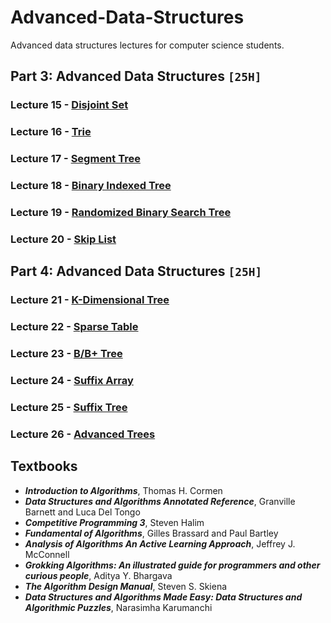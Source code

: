 # Advanced-Data-Structures
Advanced data structures lectures for computer science students.

## Part 3: Advanced Data Structures `[25H]`

### Lecture 15 - [Disjoint Set]()
### Lecture 16 - [Trie]()
### Lecture 17 - [Segment Tree]()
### Lecture 18 - [Binary Indexed Tree]()
### Lecture 19 - [Randomized Binary Search Tree]()
### Lecture 20 - [Skip List]()

## Part 4: Advanced Data Structures `[25H]`

### Lecture 21 - [K-Dimensional Tree]()
### Lecture 22 - [Sparse Table]()
### Lecture 23 - [B/B+ Tree]()
### Lecture 24 - [Suffix Array]()
### Lecture 25 - [Suffix Tree]()
### Lecture 26 - [Advanced Trees]()

## Textbooks

* ***Introduction to Algorithms***, Thomas H. Cormen
* ***Data Structures and Algorithms Annotated Reference***, Granville Barnett and Luca Del Tongo
* ***Competitive Programming 3***, Steven Halim
* ***Fundamental of Algorithms***, Gilles Brassard and Paul Bartley
* ***Analysis of Algorithms An Active Learning Approach***, Jeffrey J. McConnell
* ***Grokking Algorithms: An illustrated guide for programmers and other curious people***, Aditya Y. Bhargava
* ***The Algorithm Design Manual***, Steven S. Skiena
* ***Data Structures and Algorithms Made Easy: Data Structures and Algorithmic Puzzles***, Narasimha Karumanchi
